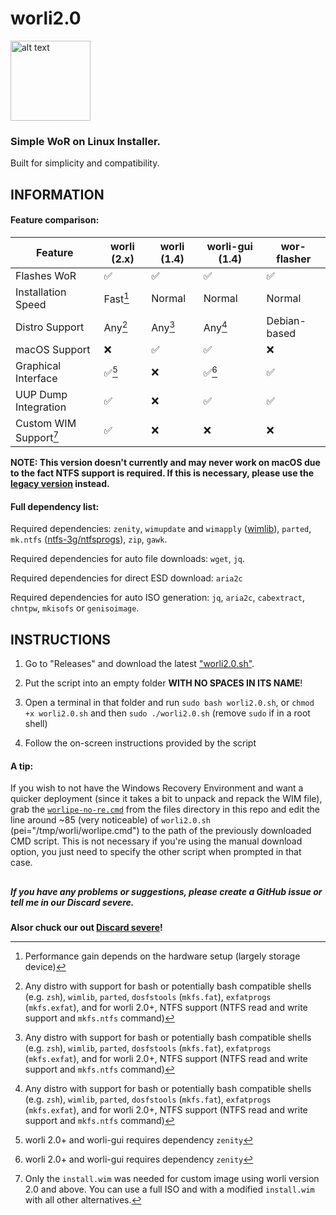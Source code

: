 # worli2.0

<img src="https://user-images.githubusercontent.com/76966404/138036784-79d9e23f-7eae-414c-904e-9c8883382bed.png" alt="alt text" title="logo made by fengzi" width="128" height="128">

### Simple WoR on Linux Installer. 

Built for simplicity and compatibility.

## INFORMATION

#### Feature comparison:

| Feature | worli (2.x) | worli (1.4) | worli-gui (1.4) | wor-flasher |
| --- | --- | --- | --- | --- |
| Flashes WoR | ✅ | ✅ | ✅ | ✅ |
| Installation Speed | Fast[^1] | Normal | Normal | Normal |
| Distro Support | Any[^2] | Any[^2] | Any[^2] | Debian-based |
| macOS Support | ❌ | ✅ | ✅ | ❌ |
| Graphical Interface | ✅[^3] | ❌ | ✅[^3] | ✅ |
| UUP Dump Integration | ✅ | ❌ | ✅ | ✅ |
| Custom WIM Support[^4] | ✅ | ❌ | ❌ | ❌ |

[^1]: Performance gain depends on the hardware setup (largely storage device)
[^2]: Any distro with support for bash or potentially bash compatible shells (e.g. `zsh`), `wimlib`, `parted`, `dosfstools` (`mkfs.fat`), `exfatprogs` (`mkfs.exfat`), and for worli 2.0+, NTFS support (NTFS read and write support and `mkfs.ntfs` command)
[^3]: worli 2.0+ and worli-gui requires dependency `zenity`
[^4]: Only the `install.wim` was needed for custom image using worli version 2.0 and above. You can use a full ISO and with a modified `install.wim` with all other alternatives.

**NOTE: This version doesn't currently and may never work on macOS due to the fact NTFS support is required. If this is necessary, please use the [legacy version](https://github.com/buddyjojo/worli/tree/main) instead.**

#### Full dependency list:

Required dependencies: `zenity`, `wimupdate` and `wimapply` ([wimlib](https://wimlib.net/)), `parted`, `mk.ntfs` ([ntfs-3g/ntfsprogs](https://github.com/tuxera/ntfs-3g)), `zip`, `gawk`.

Required dependencies for auto file downloads: `wget`, `jq`.

Required dependencies for direct ESD download: `aria2c`

Required dependencies for auto ISO generation: `jq`, `aria2c`, `cabextract`, `chntpw`, `mkisofs` or `genisoimage`.

## INSTRUCTIONS

1. Go to "Releases" and download the latest ["worli2.0.sh"](https://github.com/buddyjojo/worli/releases/latest/download/worli2.0.sh).

2. Put the script into an empty folder **WITH NO SPACES IN ITS NAME**!

3. Open a terminal in that folder and run `sudo bash worli2.0.sh`, or `chmod +x worli2.0.sh` and then `sudo ./worli2.0.sh` (remove `sudo` if in a root shell)

4. Follow the on-screen instructions provided by the script

#### A tip:

If you wish to not have the Windows Recovery Environment and want a quicker deployment (since it takes a bit to unpack and repack the WIM file), grab the [`worlipe-no-re.cmd`](https://raw.githubusercontent.com/buddyjojo/worli/worli2.0/files/worlipe-no-re.cmd) from the files directory in this repo and edit the line around ~85 (very noticeable) of `worli2.0.sh` (pei="/tmp/worli/worlipe.cmd") to the path of the previously downloaded CMD script.
This is not necessary if you're using the manual download option, you just need to specify the other script when prompted in that case.

##

##### If you have any problems or suggestions, please create a GitHub issue or tell me in our Discard severe.

**Alsor chuck our out [Discard severe](https://discord.gg/26CMEjQ47g)!**
